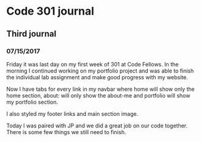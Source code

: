 # Code 301 journal

## Third journal

### 07/15/2017

Friday it was last day on my first week of 301 at Code Fellows.
In the morning I continued working on my portfolio project and was able to finish the individual lab assignment and make good progress with my website.

Now I have tabs for every link in my navbar where home will show only the home section, about: will only show the about-me and portfolio will show my portfolio section.

I also styled my footer links and main section image.

Today I was paired with JP and we did a great job on our code together. There is some few things we still need to finish.
